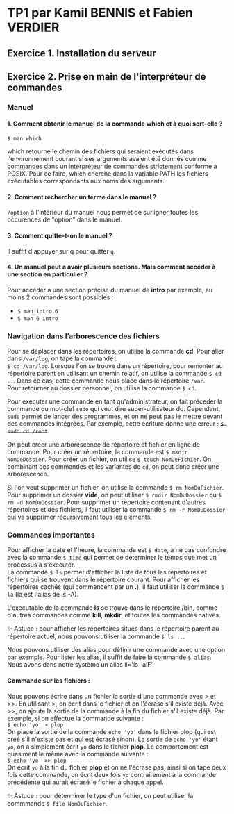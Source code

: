 # TP1 par Kamil BENNIS et Fabien VERDIER

## Exercice 1. Installation du serveur

## Exercice 2. Prise en main de l'interpréteur de commandes

### Manuel

#### 1. Comment obtenir le manuel de la commande which et à quoi sert-elle ?

`$ man which`

which retourne le chemin des fichiers qui seraient exécutés dans l'environnement courant si ses arguments avaient été donnés comme commandes dans un interpréteur de commandes strictement conforme à POSIX. Pour ce faire, which cherche dans la variable PATH les fichiers exécutables correspondants aux noms des arguments.

#### 2. Comment rechercher un terme dans le manuel ?

`/option` à l'intérieur du manuel nous permet de surligner toutes les occurences de "option" dans le manuel.

#### 3. Comment quitte-t-on le manuel ?

Il suffit d'appuyer sur q pour quitter `q`.

#### 4. Un manuel peut a avoir plusieurs sections. Mais comment accéder à une section en particulier ?

Pour accéder à une section précise du manuel de **intro** par exemple, au moins 2 commandes sont possibles :
* `$ man intro.6`
* `$ man 6 intro`

### Navigation dans l’arborescence des fichiers

Pour se déplacer dans les répertoires, on utilise la commande **cd**. Pour aller dans `/var/log`, on tape la commande :  
`$ cd /var/log`.
Lorsque l'on se trouve dans un répertoire, pour remonter au répertoire parent en utilisant un chemin relatif, on utilise la commande `$ cd ..`. Dans ce cas, cette commande nous place dans le répertoire `/var`.  
Pour retourner au dossier personnel, on utilise la commande `$ cd`.  
  
Pour executer une commande en tant qu'administrateur, on fait préceder la commande du mot-clef `sudo` qui veut dire super-utilisateur do.
Cependant, `sudo` permet de lancer des programmes, et on ne peut pas le mettre devant des commandes intégrées. Par exemple, cette écriture donne une erreur : ~~`$ sudo cd /root`~~.  

On peut créer une arborescence de répertoire et fichier en ligne de commande. Pour créer un répertoire, la commande est `$ mkdir NomDeDossier`. Pour créer un fichier, on utilise `$ touch NomDeFichier`. On combinant ces commandes et les variantes de `cd`, on peut donc créer une arborescence.

Si l'on veut supprimer un fichier, on utilise la commande `$ rm NomDuFichier`. Pour supprimer un dossier **vide**, on peut utiliser `$ rmdir NomDuDossier` ou `$ rm -d NomDuDossier`. Pour supprimer un répertoire contenant d'autres répertoires et des fichiers, il faut utiliser la commande `$ rm -r NomDuDossier` qui va supprimer récursivement tous les éléments.

### Commandes importantes

Pour afficher la date et l'heure, la commande est `$ date`, à ne pas confondre avec la commande `$ time` qui permet de déterminer le temps que met un processus à s'executer.  
La commande `$ ls` permet d'afficher la liste de tous les répertoires et fichiers qui se trouvent dans le répertoire courant. Pour afficher les répertoires cachés (qui commencent par un **.**), il faut utiliser la commande `$ la` (la est l'alias de ls -A).

L'executable de la commande **ls** se trouve dans le répertoire /bin, comme d'autres commandes comme **kill**, **mkdir**, et toutes les commandes natives.  

:sparkles: Astuce : pour afficher les répertoires situés dans le répertoire parent au répertoire actuel, nous pouvons utiliser la commande `$ ls ..`.  

Nous pouvons utiliser des alias pour définir une commande avec une option par exemple. Pour lister les alias, il suffit de faire la commande `$ alias`. Nous avons dans notre système un alias ll='ls -alF'.

#### Commande sur les fichiers :
Nous pouvons écrire dans un fichier la sortie d'une commande avec > et >>. En utilisant >, on écrit dans le fichier et on l'écrase s'il existe déjà. Avec >>, on ajoute la sortie de la commande à la fin du fichier s'il existe déjà. Par exemple, si on effectue la commande suivante :  
`$ echo 'yo' > plop`  
On place la sortie de la commande `echo 'yo'` dans le fichier plop (qui est créé s'il n'existe pas et qui est écrasé sinon). La sortie de `echo 'yo'` étant `yo`, on a simplement écrit `yo` dans le fichier **plop**.
Le comportement est quasiment le même avec la commande suivante :  
`$ echo 'yo' >> plop `  
On écrit `yo` à la fin du fichier **plop** et on ne l'écrase pas, ainsi si on tape deux fois cette commande, on écrit deux fois `yo` contrairement à la commande précédente qui aurait écrasé le fichier à chaque appel.

:sparkles: Astuce : pour déterminer le type d'un fichier, on peut utiliser la commmande `$ file NomDuFichier`.  


